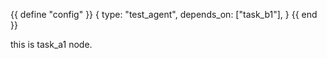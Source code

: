 {{ define "config" }}
{
    type: "test_agent", 
    depends_on: ["task_b1"],
}
{{ end }}

this is task_a1 node.
